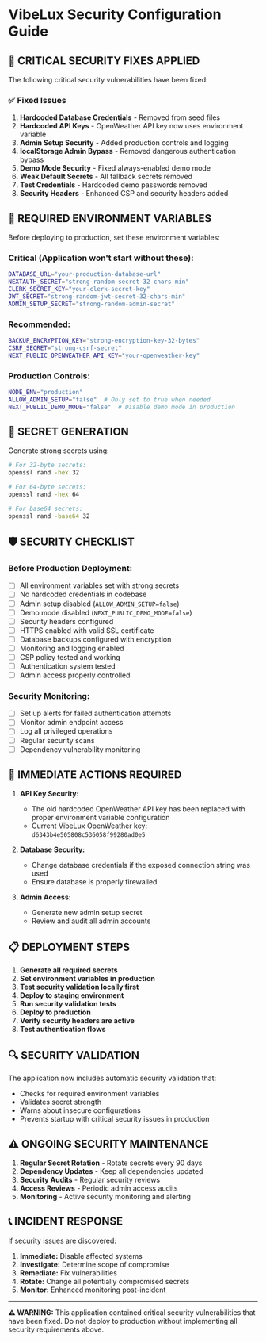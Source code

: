 # VibeLux Security Configuration Guide

## 🚨 CRITICAL SECURITY FIXES APPLIED

The following critical security vulnerabilities have been fixed:

### ✅ Fixed Issues

1. **Hardcoded Database Credentials** - Removed from seed files
2. **Hardcoded API Keys** - OpenWeather API key now uses environment variable  
3. **Admin Setup Security** - Added production controls and logging
4. **localStorage Admin Bypass** - Removed dangerous authentication bypass
5. **Demo Mode Security** - Fixed always-enabled demo mode
6. **Weak Default Secrets** - All fallback secrets removed
7. **Test Credentials** - Hardcoded demo passwords removed
8. **Security Headers** - Enhanced CSP and security headers added

## 🔧 REQUIRED ENVIRONMENT VARIABLES

Before deploying to production, set these environment variables:

### Critical (Application won't start without these):
```bash
DATABASE_URL="your-production-database-url"
NEXTAUTH_SECRET="strong-random-secret-32-chars-min"
CLERK_SECRET_KEY="your-clerk-secret-key"
JWT_SECRET="strong-random-jwt-secret-32-chars-min"
ADMIN_SETUP_SECRET="strong-random-admin-secret"
```

### Recommended:
```bash
BACKUP_ENCRYPTION_KEY="strong-encryption-key-32-bytes"
CSRF_SECRET="strong-csrf-secret"
NEXT_PUBLIC_OPENWEATHER_API_KEY="your-openweather-key"
```

### Production Controls:
```bash
NODE_ENV="production"
ALLOW_ADMIN_SETUP="false"  # Only set to true when needed
NEXT_PUBLIC_DEMO_MODE="false"  # Disable demo mode in production
```

## 🔐 SECRET GENERATION

Generate strong secrets using:

```bash
# For 32-byte secrets:
openssl rand -hex 32

# For 64-byte secrets:
openssl rand -hex 64

# For base64 secrets:
openssl rand -base64 32
```

## 🛡️ SECURITY CHECKLIST

### Before Production Deployment:

- [ ] All environment variables set with strong secrets
- [ ] No hardcoded credentials in codebase
- [ ] Admin setup disabled (`ALLOW_ADMIN_SETUP=false`)
- [ ] Demo mode disabled (`NEXT_PUBLIC_DEMO_MODE=false`)
- [ ] Security headers configured
- [ ] HTTPS enabled with valid SSL certificate
- [ ] Database backups configured with encryption
- [ ] Monitoring and logging enabled
- [ ] CSP policy tested and working
- [ ] Authentication system tested
- [ ] Admin access properly controlled

### Security Monitoring:

- [ ] Set up alerts for failed authentication attempts
- [ ] Monitor admin endpoint access
- [ ] Log all privileged operations
- [ ] Regular security scans
- [ ] Dependency vulnerability monitoring

## 🚨 IMMEDIATE ACTIONS REQUIRED

1. **API Key Security:**
   - The old hardcoded OpenWeather API key has been replaced with proper environment variable configuration
   - Current VibeLux OpenWeather key: `d6343b4e505808c536058f99280ad0e5`

2. **Database Security:**
   - Change database credentials if the exposed connection string was used
   - Ensure database is properly firewalled

3. **Admin Access:**
   - Generate new admin setup secret
   - Review and audit all admin accounts

## 📋 DEPLOYMENT STEPS

1. **Generate all required secrets**
2. **Set environment variables in production**
3. **Test security validation locally first**
4. **Deploy to staging environment**
5. **Run security validation tests**
6. **Deploy to production**
7. **Verify security headers are active**
8. **Test authentication flows**

## 🔍 SECURITY VALIDATION

The application now includes automatic security validation that:

- Checks for required environment variables
- Validates secret strength
- Warns about insecure configurations
- Prevents startup with critical security issues in production

## ⚠️ ONGOING SECURITY MAINTENANCE

1. **Regular Secret Rotation** - Rotate secrets every 90 days
2. **Dependency Updates** - Keep all dependencies updated
3. **Security Audits** - Regular security reviews
4. **Access Reviews** - Periodic admin access audits
5. **Monitoring** - Active security monitoring and alerting

## 📞 INCIDENT RESPONSE

If security issues are discovered:

1. **Immediate:** Disable affected systems
2. **Investigate:** Determine scope of compromise  
3. **Remediate:** Fix vulnerabilities
4. **Rotate:** Change all potentially compromised secrets
5. **Monitor:** Enhanced monitoring post-incident

---

**⚠️ WARNING:** This application contained critical security vulnerabilities that have been fixed. Do not deploy to production without implementing all security requirements above.
